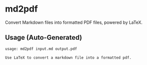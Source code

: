 # md2pdf

Convert Markdown files into formatted PDF files, powered by LaTeX.


## Usage (Auto-Generated)

```bash
usage: md2pdf input.md output.pdf

Use LaTeX to convert a markdown file into a formatted pdf.


```

